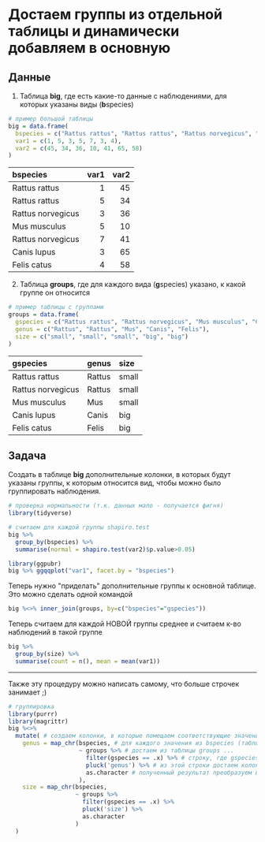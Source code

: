 # Достаем группы из отдельной таблицы и динамически добавляем в основную

## Данные

1. Таблица **big**, где есть какие-то данные с наблюдениями, для которых указаны виды (**b**species)

```r
# пример большой таблицы
big = data.frame(
  bspecies = c("Rattus rattus", "Rattus rattus", "Rattus norvegicus", "Mus musculus", "Rattus norvegicus", "Canis lupus", "Felis catus"),
  var1 = c(1, 5, 3, 5, 7, 3, 4),
  var2 = c(45, 34, 36, 10, 41, 65, 58)
)
```

|bspecies          | var1| var2|
|:-----------------|----:|----:|
|Rattus rattus     |    1|   45|
|Rattus rattus     |    5|   34|
|Rattus norvegicus |    3|   36|
|Mus musculus      |    5|   10|
|Rattus norvegicus |    7|   41|
|Canis lupus       |    3|   65|
|Felis catus       |    4|   58|

2. Таблица **groups**, где для каждого вида (**g**species) указано, к какой группе он относится

```r
# пример таблицы с группами
groups = data.frame(
  gspecies = c("Rattus rattus", "Rattus norvegicus", "Mus musculus", "Canis lupus", "Felis catus"),
  genus = c("Rattus", "Rattus", "Mus", "Canis", "Felis"),
  size = c("small", "small", "small", "big", "big")
)
```

|gspecies          |genus  |size  |
|:-----------------|:------|:-----|
|Rattus rattus     |Rattus |small |
|Rattus norvegicus |Rattus |small |
|Mus musculus      |Mus    |small |
|Canis lupus       |Canis  |big   |
|Felis catus       |Felis  |big   |
 
## Задача

Создать в таблице **big** дополнительные колонки, в которых будут указаны группы, к которым относится вид, чтобы можно было группировать наблюдения.
 
```r
# проверка нормальности (т.к. данных мало - получается фигня)
library(tidyverse)

# считаем для каждой группы shapiro.test
big %>% 
  group_by(bspecies) %>% 
  summarise(normal = shapiro.test(var2)$p.value>0.05)

library(ggpubr)
big %>% ggqqplot("var1", facet.by = "bspecies")

```
Теперь нужно "приделать" дополнительные группы к основной таблице. Это можно сделать одной командой

```r
big %<>% inner_join(groups, by=c("bspecies"="gspecies"))
```

Теперь считаем для каждой НОВОЙ группы среднее и считаем к-во наблюдений в такой группе

```r
big %>% 
  group_by(size) %>% 
  summarise(count = n(), mean = mean(var1))
```
---

Также эту процедуру можно написать самому, что больше строчек занимает ;)

```r
# группировка
library(purrr)
library(magrittr)
big %<>% 
  mutate( # создаем колонки, в которые помещаем соответствующие значения групп из вспомогательной таблицы
    genus = map_chr(bspecies, # для каждого значения из bspecies (таблица big)
                    ~ groups %>% # достаем из таблицы groups ...
                      filter(gspecies == .x) %>% # строку, где gspecies = текущему значению bspecies ...
                      pluck('genus') %>% # из этой строки достаем колонку genus
                      as.character # полученный результат преобразуем в текстовое значение из фактора
                    ),
    size = map_chr(bspecies, 
                   ~ groups %>% 
                     filter(gspecies == .x) %>% 
                     pluck('size') %>% 
                     as.character
                   )
  )
```
